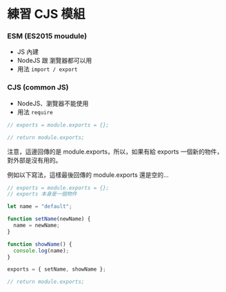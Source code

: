 # 練習 CJS 模組

### ESM (ES2015 moudule)

- JS 內建
- NodeJS 跟 瀏覽器都可以用
- 用法 `import / export`

### CJS (common JS)

- NodeJS、瀏覽器不能使用
- 用法 `require`

```javascript
// exports = module.exports = {};

// return module.exports;
```

注意，這邊回傳的是 module.exports，所以，如果有給 exports 一個新的物件，對外部是沒有用的。

例如以下寫法，這樣最後回傳的 module.exports 還是空的...

```javascript
// exports = module.exports = {};
// exports 本身是一個物件

let name = "default";

function setName(newName) {
  name = newName;
}

function showName() {
  console.log(name);
}

exports = { setName, showName };

// return module.exports;
```
